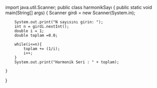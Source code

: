 import java.util.Scanner;
public class harmonikSayı {
    public static void main(String[] args) {
        Scanner girdi = new Scanner(System.in);

        System.out.print("N sayısını girin: ");
        int n = girdi.nextInt();
        double i = 1;
        double toplam =0.0;

        while(i<=n){
            toplam += (1/i);
            i++;
        }
        System.out.print("Harmonik Seri : " + toplam);

    }
}
